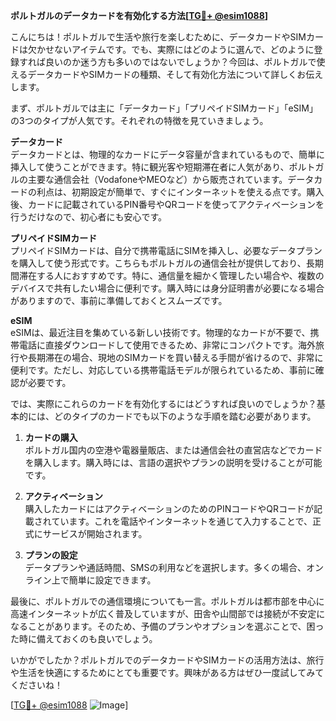 **ポルトガルのデータカードを有効化する方法[[TG💪+ @esim1088](https://t.me/s/esim1088)]**

こんにちは！ポルトガルで生活や旅行を楽しむために、データカードやSIMカードは欠かせないアイテムです。でも、実際にはどのように選んで、どのように登録すれば良いのか迷う方も多いのではないでしょうか？今回は、ポルトガルで使えるデータカードやSIMカードの種類、そして有効化方法について詳しくお伝えします。

まず、ポルトガルでは主に「データカード」「プリペイドSIMカード」「eSIM」の3つのタイプが人気です。それぞれの特徴を見ていきましょう。

**データカード**  
データカードとは、物理的なカードにデータ容量が含まれているもので、簡単に挿入して使うことができます。特に観光客や短期滞在者に人気があり、ポルトガルの主要な通信会社（VodafoneやMEOなど）から販売されています。データカードの利点は、初期設定が簡単で、すぐにインターネットを使える点です。購入後、カードに記載されているPIN番号やQRコードを使ってアクティベーションを行うだけなので、初心者にも安心です。

**プリペイドSIMカード**  
プリペイドSIMカードは、自分で携帯電話にSIMを挿入し、必要なデータプランを購入して使う形式です。こちらもポルトガルの通信会社が提供しており、長期間滞在する人におすすめです。特に、通信量を細かく管理したい場合や、複数のデバイスで共有したい場合に便利です。購入時には身分証明書が必要になる場合がありますので、事前に準備しておくとスムーズです。

**eSIM**  
eSIMは、最近注目を集めている新しい技術です。物理的なカードが不要で、携帯電話に直接ダウンロードして使用できるため、非常にコンパクトです。海外旅行や長期滞在の場合、現地のSIMカードを買い替える手間が省けるので、非常に便利です。ただし、対応している携帯電話モデルが限られているため、事前に確認が必要です。

では、実際にこれらのカードを有効化するにはどうすれば良いのでしょうか？基本的には、どのタイプのカードでも以下のような手順を踏む必要があります。

1. **カードの購入**  
ポルトガル国内の空港や電器量販店、または通信会社の直営店などでカードを購入します。購入時には、言語の選択やプランの説明を受けることが可能です。

2. **アクティベーション**  
購入したカードにはアクティベーションのためのPINコードやQRコードが記載されています。これを電話やインターネットを通じて入力することで、正式にサービスが開始されます。

3. **プランの設定**  
データプランや通話時間、SMSの利用などを選択します。多くの場合、オンライン上で簡単に設定できます。

最後に、ポルトガルでの通信環境についても一言。ポルトガルは都市部を中心に高速インターネットが広く普及していますが、田舎や山間部では接続が不安定になることがあります。そのため、予備のプランやオプションを選ぶことで、困った時に備えておくのも良いでしょう。

いかがでしたか？ポルトガルでのデータカードやSIMカードの活用方法は、旅行や生活を快適にするためにとても重要です。興味がある方はぜひ一度試してみてくださいね！

[[TG💪+ @esim1088](https://t.me/s/esim1088) ![Image](https://i.postimg.cc/Y0z9fWf4/image.png)]